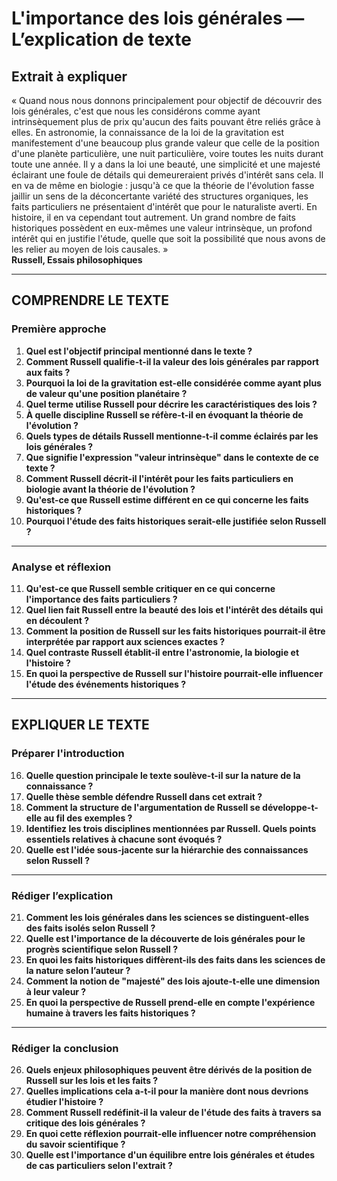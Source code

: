 # L'importance des lois générales — L’explication de texte

## Extrait à expliquer
« Quand nous nous donnons principalement pour objectif de découvrir des lois générales, c'est que nous les considérons comme ayant intrinsèquement plus de prix qu'aucun des faits pouvant être reliés grâce à elles. En astronomie, la connaissance de la loi de la gravitation est manifestement d'une beaucoup plus grande valeur que celle de la position d'une planète particulière, une nuit particulière, voire toutes les nuits durant toute une année. Il y a dans la loi une beauté, une simplicité et une majesté éclairant une foule de détails qui demeureraient privés d'intérêt sans cela. Il en va de même en biologie : jusqu'à ce que la théorie de l'évolution fasse jaillir un sens de la déconcertante variété des structures organiques, les faits particuliers ne présentaient d'intérêt que pour le naturaliste averti. En histoire, il en va cependant tout autrement. Un grand nombre de faits historiques possèdent en eux-mêmes une valeur intrinsèque, un profond intérêt qui en justifie l'étude, quelle que soit la possibilité que nous avons de les relier au moyen de lois causales. »  
**Russell, Essais philosophiques**

---

## COMPRENDRE LE TEXTE

### Première approche

1. **Quel est l'objectif principal mentionné dans le texte ?**
2. **Comment Russell qualifie-t-il la valeur des lois générales par rapport aux faits ?**
3. **Pourquoi la loi de la gravitation est-elle considérée comme ayant plus de valeur qu'une position planétaire ?**
4. **Quel terme utilise Russell pour décrire les caractéristiques des lois ?**
5. **À quelle discipline Russell se réfère-t-il en évoquant la théorie de l'évolution ?**
6. **Quels types de détails Russell mentionne-t-il comme éclairés par les lois générales ?**
7. **Que signifie l'expression "valeur intrinsèque" dans le contexte de ce texte ?**
8. **Comment Russell décrit-il l'intérêt pour les faits particuliers en biologie avant la théorie de l'évolution ?**
9. **Qu'est-ce que Russell estime différent en ce qui concerne les faits historiques ?**
10. **Pourquoi l'étude des faits historiques serait-elle justifiée selon Russell ?**

---

### Analyse et réflexion

11. **Qu'est-ce que Russell semble critiquer en ce qui concerne l'importance des faits particuliers ?**
12. **Quel lien fait Russell entre la beauté des lois et l'intérêt des détails qui en découlent ?**
13. **Comment la position de Russell sur les faits historiques pourrait-il être interprétée par rapport aux sciences exactes ?**
14. **Quel contraste Russell établit-il entre l'astronomie, la biologie et l'histoire ?**
15. **En quoi la perspective de Russell sur l'histoire pourrait-elle influencer l'étude des événements historiques ?**

---

## EXPLIQUER LE TEXTE

### Préparer l'introduction

16. **Quelle question principale le texte soulève-t-il sur la nature de la connaissance ?**
17. **Quelle thèse semble défendre Russell dans cet extrait ?**
18. **Comment la structure de l'argumentation de Russell se développe-t-elle au fil des exemples ?**
19. **Identifiez les trois disciplines mentionnées par Russell. Quels points essentiels relatives à chacune sont évoqués ?**
20. **Quelle est l'idée sous-jacente sur la hiérarchie des connaissances selon Russell ?**

---

### Rédiger l’explication

21. **Comment les lois générales dans les sciences se distinguent-elles des faits isolés selon Russell ?**
22. **Quelle est l'importance de la découverte de lois générales pour le progrès scientifique selon Russell ?**
23. **En quoi les faits historiques diffèrent-ils des faits dans les sciences de la nature selon l’auteur ?**
24. **Comment la notion de "majesté" des lois ajoute-t-elle une dimension à leur valeur ?**
25. **En quoi la perspective de Russell prend-elle en compte l'expérience humaine à travers les faits historiques ?**

---

### Rédiger la conclusion

26. **Quels enjeux philosophiques peuvent être dérivés de la position de Russell sur les lois et les faits ?**
27. **Quelles implications cela a-t-il pour la manière dont nous devrions étudier l'histoire ?**
28. **Comment Russell redéfinit-il la valeur de l'étude des faits à travers sa critique des lois générales ?**
29. **En quoi cette réflexion pourrait-elle influencer notre compréhension du savoir scientifique ?**
30. **Quelle est l'importance d'un équilibre entre lois générales et études de cas particuliers selon l'extrait ?**